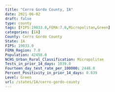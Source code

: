 ```yaml
---
title: "Cerro Gordo County, IA"
date: 2021-06-02
draft: false
type: county
tags: [FIPS:19033.0,FEMA:7.0,Micropolitan,Green]
categories: [IA]
County: Cerro Gordo County
State: IA
FIPS: 19033.0
FEMA_Region: 7.0
Population: 42450.0
NCHS_Urban_Rural_Classification: Micropolitan
Tests_in_prior_14_days: 1039.0
Fourteen_day_test_rate_per_100000: 2448.0
Percent_Positivity_in_prior_14_days: 0.039
Level: Green
url: /states/IA/cerro-gordo-county
---
```



